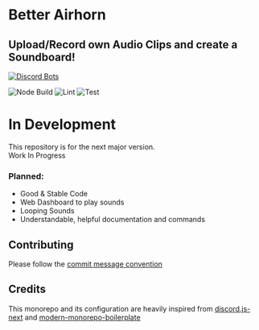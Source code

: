 # Better Airhorn

## Upload/Record own Audio Clips and create a Soundboard!

[![Discord Bots](https://top.gg/api/widget/503996428042108928.svg)](https://top.gg/bot/503996428042108928)

![Node Build](https://github.com/better-airhorn/better-airhorn/workflows/Node%20Build/badge.svg)
![Lint](https://github.com/better-airhorn/better-airhorn/workflows/Lint/badge.svg)
![Test](https://github.com/better-airhorn/better-airhorn/workflows/Test/badge.svg)
# In Development

This repository is for the next major version.\
Work In Progress

### Planned:

* Good & Stable Code
* Web Dashboard to play sounds
* Looping Sounds
* Understandable, helpful documentation and commands

## Contributing

Please follow the [commit message convention](./.github/COMMIT_CONVENTION.md)

## Credits

This monorepo and its configuration are heavily inspired from [discord.js-next](https://github.com/discordjs/discord.js-next) and [modern-monorepo-boilerplate](https://github.com/michaljach/modern-monorepo-boilerplate)

